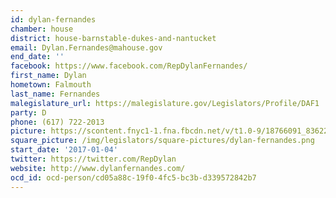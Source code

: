 ```yaml
---
id: dylan-fernandes
chamber: house
district: house-barnstable-dukes-and-nantucket
email: Dylan.Fernandes@mahouse.gov
end_date: ''
facebook: https://www.facebook.com/RepDylanFernandes/
first_name: Dylan
hometown: Falmouth
last_name: Fernandes
malegislature_url: https://malegislature.gov/Legislators/Profile/DAF1
party: D
phone: (617) 722-2013
picture: https://scontent.fnyc1-1.fna.fbcdn.net/v/t1.0-9/18766091_836222033209553_49364869875567918_n.jpg?_nc_cat=100&_nc_ht=scontent.fnyc1-1.fna&oh=7c7e3edad06c6762a97db3a0dfd0d5d9&oe=5C8CBA67
square_picture: /img/legislators/square-pictures/dylan-fernandes.png
start_date: '2017-01-04'
twitter: https://twitter.com/RepDylan
website: http://www.dylanfernandes.com/
ocd_id: ocd-person/cd05a88c-19f0-4fc5-bc3b-d339572842b7
---
```

